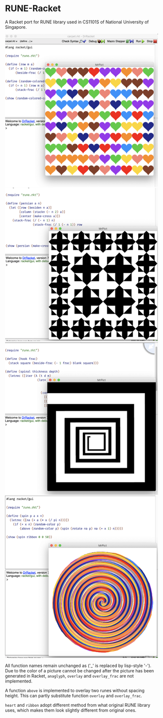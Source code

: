 # RUNE-Racket

A Racket port for RUNE library used in CS1101S of National University of Singapore.

![carpet](screenshots/carpet.png)
![persian](screenshots/persian.png)
![spiral](screenshots/spiral.png)
![spin](screenshots/spin.png)

All function names remain unchanged as [](https://sicp.comp.nus.edu.sg/source/RUNES/index.html)
('_' is replaced by lisp-style '-'). Due to the color of a picture cannot be changed after the
picture has been generated in Racket, ```anaglyph```, ```overlay``` and ```overlay_frac``` are not
implemented.

A function ```above``` is implemented to overlay two runes without spacing height. This can partly
substitute function ```overlay``` and ```overlay_frac```.

```heart``` and ```ribbon``` adopt different method from what original RUNE library uses, which
makes them look slightly different from original ones.
